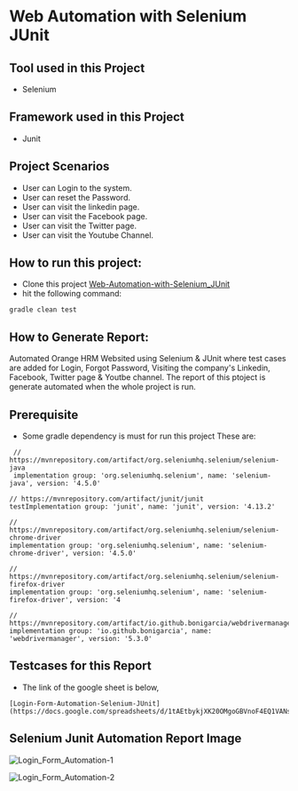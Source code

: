 # Web Automation with Selenium JUnit

## Tool used in this Project
 - Selenium


## Framework used in this Project
 - Junit

 ## Project Scenarios
 - User can Login to the system.
 - User can reset the Password.
 - User can visit the linkedin page.
 - User can visit the Facebook page.
 - User can visit the Twitter page.
 - User can visit the Youtube Channel.

 ## How to run this project:
 - Clone this project [Web-Automation-with-Selenium_JUnit](https://github.com/ahnafahmad/WebAutomation_with_Selenium_JUnit)
 - hit the following command:
  ```
 gradle clean test
 ```
 
 ## How to Generate Report: 
 Automated Orange HRM Websited using Selenium & JUnit where test cases are added for Login, Forgot Password, Visiting the company's Linkedin, Facebook, Twitter page & 
 Youtbe channel.
 The report of this ptoject is generate automated when the whole project is run.
 
 ## Prerequisite
  - Some gradle dependency is must for run this project
  These are: 
 ```
  // https://mvnrepository.com/artifact/org.seleniumhq.selenium/selenium-java
  implementation group: 'org.seleniumhq.selenium', name: 'selenium-java', version: '4.5.0'
 ```
 ```
 // https://mvnrepository.com/artifact/junit/junit
 testImplementation group: 'junit', name: 'junit', version: '4.13.2'
```
```
// https://mvnrepository.com/artifact/org.seleniumhq.selenium/selenium-chrome-driver
implementation group: 'org.seleniumhq.selenium', name: 'selenium-chrome-driver', version: '4.5.0'
```
```
// https://mvnrepository.com/artifact/org.seleniumhq.selenium/selenium-firefox-driver
implementation group: 'org.seleniumhq.selenium', name: 'selenium-firefox-driver', version: '4
```
```
// https://mvnrepository.com/artifact/io.github.bonigarcia/webdrivermanager
implementation group: 'io.github.bonigarcia', name: 'webdrivermanager', version: '5.3.0'
```
## Testcases for this Report
- The link of the google sheet is below,

```
[Login-Form-Automation-Selenium-JUnit](https://docs.google.com/spreadsheets/d/1tAEtbykjXK20OMgoGBVnoF4EQ1VANsX0p0lYKWiSL54/edit#gid=1820282273)
 ```
 
## Selenium Junit Automation Report Image

![Login_Form_Automation-1](https://user-images.githubusercontent.com/58990500/199105816-7643bd66-b76a-4cc3-9785-eb576a72aaf9.PNG)


![Login_Form_Automation-2](https://user-images.githubusercontent.com/58990500/199105868-014d8397-fc4f-4c1c-9f35-89be53bc29bc.PNG)

